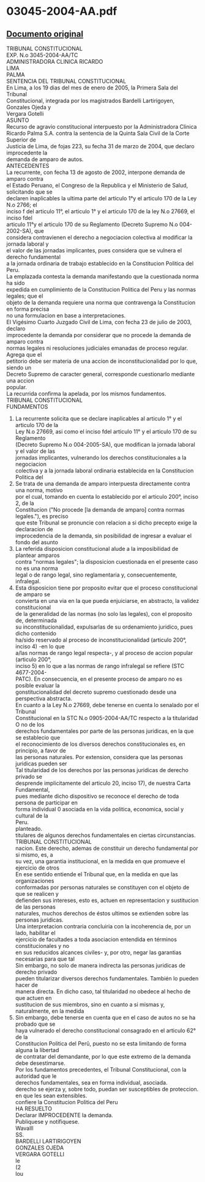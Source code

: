 
03045-2004-AA.pdf
=================
  
[Documento original](https://tc.gob.pe/jurisprudencia/2006/03045-2004-AA.pdf)  
---  
TRIBUNAL CONSTITUCIONAL  
EXP. N.o 3045-2004-AA/TC  
ADMINISTRADORA CLINICA RICARDO  
LIMA  
PALMA  
SENTENCIA DEL TRIBUNAL CONSTITUCIONAL  
En Lima, a los 19 dias del mes de enero de 2005, la Primera Sala del Tribunal  
Constitucional, integrada por los magistrados Bardelli Lartirigoyen, Gonzales Ojeda y  
Vergara Gotelli  
ASUNTO  
Recurso de agravio constitucional interpuesto por la Administradora Clinica  
Ricardo Palma S.A. contra la sentencia de la Quinta Sala Civil de la Corte Superior de  
Justicia de Lima, de fojas 223, su fecha 31 de marzo de 2004, que declaro improcedente la  
demanda de amparo de autos.  
ANTECEDENTES  
La recurrente, con fecha 13 de agosto de 2002, interpone demanda de amparo contra  
el Estado Peruano, el Congreso de la Republica y el Ministerio de Salud, solicitando que se  
declaren inaplicables la ultima parte del articulo 1°y el articulo 170 de la Ley N.o 2766; el  
inciso f del articulo 11°, el articulo 1° y el articulo 170 de la ley N.o 27669, el inciso fdel  
articulo 11°y el articulo 170 de su Reglamento (Decreto Supremo N.o 004-2002-SA), que  
considera contravienen el derecho a negociacion colectiva al modificar la jornada laboral y  
el valor de las jornadas implicantes, pues considera que se vulnera el derecho fundamental  
a la jornada ordinaria de trabajo establecido en la Constitucion Politica del Peru.  
La emplazada contesta la demanda manifestando que la cuestionada norma ha sido  
expedida en cumplimiento de la Constitucion Politica del Peru y las normas legales; que el  
objeto de la demanda requiere una norma que contravenga la Constitucion en forma precisa  
no una formulacion en base a interpretaciones.  
El Vigésimo Cuarto Juzgado Civil de Lima, con fecha 23 de julio de 2003, declaro  
improcedente la demanda por considerar que no procede la demanda de amparo contra  
normas legales ni resoluciones judiciales emanadas de proceso regular. Agrega que el  
petitorio debe ser materia de una accion de inconstitucionalidad por lo que, siendo un  
Decreto Supremo de caracter general, corresponde cuestionarlo mediante una accion  
popular.  
La recurrida confirma la apelada, por los mismos fundamentos.  
TRIBUNAL CONSTITUCIONAL  
FUNDAMENTOS  
1. La recurrente solicita que se declare inaplicables al articulo 1° y el articulo 170 de la  
Ley N.o 27669, asi como el inciso fdel articulo 11° y el articulo 170 de su Reglamento  
(Decreto Supremo N.o 004-2005-SA), que modifican la jornada laboral y el valor de las  
jornadas implicantes, vulnerando los derechos constitucionales a la negociacion  
colectiva y a la jornada laboral ordinaria establecida en la Constitucion Politica del  
2. Se trata de una demanda de amparo interpuesta directamente contra una norma, motivo  
por el cual, tomando en cuenta lo establecido por el articulo 200°, inciso 2, de la  
Constitucion ("No procede [la demanda de amparo] contra normas legales."), es preciso  
que este Tribunal se pronuncie con relacion a si dicho precepto exige la declaracion de  
improcedencia de la demanda, sin posibilidad de ingresar a evaluar el fondo del asunto  
3. La referida disposicion constitucional alude a la imposibilidad de plantear amparos  
contra "normas legales"; la disposicion cuestionada en el presente caso no es una norma  
legal o de rango legal, sino reglamentaria y, consecuentemente, infralegal.  
4. Esta disposicion tiene por proposito evitar que el proceso constitucional de amparo se  
convierta en una via en la que pueda enjuiciarse, en abstracto, la validez constitucional  
de la generalidad de las normas (no solo las legales), con el proposito de, determinada  
su inconstitucionalidad, expulsarlas de su ordenamiento juridico, pues dicho contenido  
ha/sido reservado al proceso de inconstitucionalidad (articulo 200°, inciso 4) -en lo que  
a/las normas de rango legal respecta-, y al proceso de accion popular (articulo 200°,  
inciso 5) en lo que a las normas de rango infralegal se refiere (STC 4677-2004-  
PATC). En consecuencia, en el presente proceso de amparo no es posible evaluar la  
gonstitucionalidad del decreto supremo cuestionado desde una perspectiva abstracta.  
En cuanto a la Ley N.o 27669, debe tenerse en cuenta lo senalado por el Tribunal  
Constitucional en la STC N.o 0905-2004-AA/TC respecto a la titularidad O no de los  
derechos fundamentales por parte de las personas juridicas, en la que se establecio que  
el reconocimiento de los diversos derechos constitucionales es, en principio, a favor de  
las personas naturales. Por extension, considera que las personas juridicas pueden ser  
Tal titularidad de los derechos por las personas juridicas de derecho privado se  
desprende implicitamente del articulo 20, inciso 17), de nuestra Carta Fundamental,  
pues mediante dicho dispositivo se reconoce el derecho de toda persona de participar en  
forma individual 0 asociada en la vida politica, economica, social y cultural de la  
Peru.  
planteado.  
titulares de algunos derechos fundamentales en ciertas circunstancias.  
TRIBUNAL CONSTITUCIONAL  
nacion. Este derecho, ademas de constituir un derecho fundamental por si mismo, es, a  
su vez, una garantia institucional, en la medida en que promueve el ejercicio de otros  
En ese sentido entiende el Tribunal que, en la medida en que las organizaciones  
conformadas por personas naturales se constituyen con el objeto de que se realicen y  
defienden sus intereses, esto es, actuen en representacion y sustitucion de las personas  
naturales, muchos derechos de éstos ultimos se extienden sobre las personas juridicas.  
Una interpretacion contraria concluiria con la incoherencia de, por un lado, habilitar el  
ejercicio de facultades a toda asociacion entendida en términos constitucionales y no  
en sus reducidos alcances civiles- y, por otro, negar las garantias necesarias para que tal  
Sin embargo, no solo de manera indirecta las personas juridicas de derecho privado  
pueden titularizar diversos derechos fundamentales. También lo pueden hacer de  
manera directa. En dicho caso, tal titularidad no obedece al hecho de que actuen en  
sustitucion de sus miembros, sino en cuanto a si mismas y, naturalmente, en la medida  
6. Sin embargo, debe tenerse en cuenta que en el caso de autos no se ha probado que se  
haya vulnerado el derecho constitucional consagrado en el articulo 62° de la  
Constitucion Politica del Perû, puesto no se esta limitando de forma alguna la libertad  
de contratar del demandante, por lo que este extremo de la demanda debe desestimarse.  
Por los fundamentos precedentes, el Tribunal Constitucional, con la autoridad que le  
derechos fundamentales, sea en forma individual, asociada.  
derecho se ejerza y, sobre todo, puedan ser susceptibles de proteccion.  
en que les sean extensibles.  
confiere la Constitucion Politica del Peru  
HA RESUELTO  
Declarar IMPROCEDENTE la demanda.  
Publiquese y notifiquese.  
Wavalll  
SS.  
BARDELLI LARTIRIGOYEN  
GONZALES OJEDA  
VERGARA GOTELLI  
le  
(2  
lou